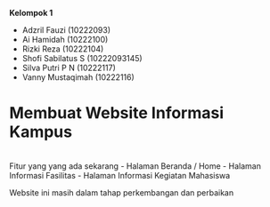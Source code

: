 **Kelompok 1**
- Adzril Fauzi (10222093)
- Ai Hamidah (10222100)
- Rizki Reza (10222104)
- Shofi Sabilatus S (10222093145)
- Silva Putri P N (10222117)
- Vanny Mustaqimah (10222116)

 <H1>Membuat Website Informasi Kampus</H1>
  <br>
  Fitur yang yang ada sekarang
  - Halaman Beranda / Home  
  - Halaman Informasi Fasilitas  
  - Halaman Informasi Kegiatan Mahasiswa  

  Website ini masih dalam tahap perkembangan dan perbaikan
